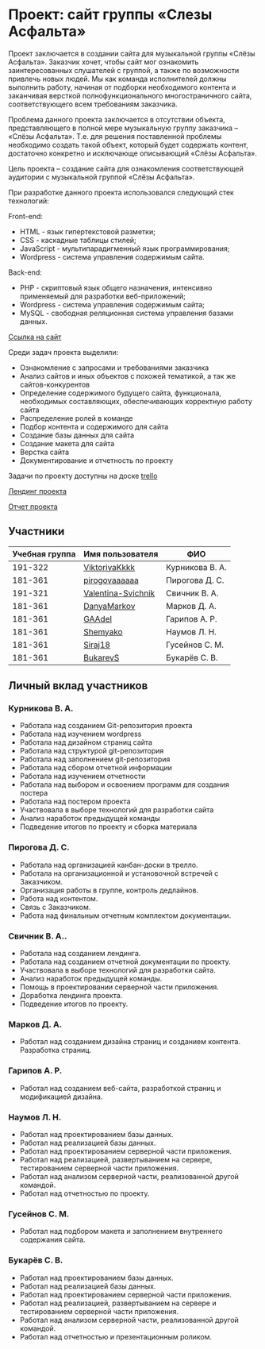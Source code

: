 # Проект: сайт группы «Слезы Асфальта»

Проект заключается в создании сайта для музыкальной группы «Слёзы Асфальта». Заказчик хочет, чтобы сайт мог ознакомить заинтересованных слушателей с группой, а также по возможности привлечь новых людей. Мы как команда исполнителей должны выполнить работу, начиная от подборки необходимого контента и заканчивая версткой полнофункционального многостраничного сайта, соответствующего всем требованиям заказчика.

Проблема данного проекта заключается в отсутствии объекта, представляющего в полной мере музыкальную группу заказчика – «Слёзы Асфальта». Т.е. для решения поставленной проблемы необходимо создать такой объект, который будет содержать контент, достаточно конкретно и исключающе описывающий «Слёзы Асфальта».

Цель проекта – создание сайта для ознакомления соответствующей аудитории с музыкальной группой «Слёзы Асфальта».

При разработке данного проекта использовался следующий стек технологий:

Front-end:
* HTML - язык гипертекстовой разметки;
* CSS - каскадные таблицы стилей;
* JavaScript - мультипарадигменный язык программирования;
* Wordpress - система управления содержимым сайта.

Back-end:
* PHP - скриптовый язык общего назначения, интенсивно применяемый для разработки веб-приложений;
* Wordpress - система управления содержимым сайта;
* MySQL - свободная реляционная система управления базами данных.

[Ссылка на сайт](http://sleziasfalta.std-975.ist.mospolytech.ru/)

Среди задач проекта выделили:
* Ознакомление с запросами и требованиями заказчика
* Анализ сайтов и иных объектов с похожей тематикой, а так же сайтов-конкурентов
* Определение содержимого будущего сайта, функционала, необходимых составляющих, обеспечивающих корректную работу сайта
* Распределение ролей в команде
* Подбор контента и содержимого для сайта
* Создание базы данных для сайта
* Создание макета для сайта
* Верстка сайта
* Документирование и отчетность по проекту

Задачи по проекту доступны на доске [trello](https://trello.com/b/a6mcytVd/%D0%BF%D0%B4-%D1%81%D0%BB%D0%B5%D0%B7%D1%8B-%D0%B0%D1%81%D1%84%D0%B0%D0%BB%D1%8C%D1%82%D0%B0)

[Лендинг проекта](http://pd-2020-2.std-938.ist.mospolytech.ru/)

[Отчет проекта](https://docs.google.com/document/d/1KSF9Nku-M49bm_zeHIOaiBPO7XW2Bgt-Q_sAlRFa1BI/edit#)

## Участники

| Учебная группа | Имя пользователя                                 | ФИО                      |
|----------------|--------------------------------------------------|--------------------------|
| 191-322        | [ViktoriyaKkkk](https://github.com/ViktoriyaKkkk)| Курникова В. А.          |
| 181-361        | [pirogovaaaaaa](https://github.com/pirogovaaaaaa)| Пирогова Д. С.           |
| 191-321        | [Valentina-Svichnik](https://github.com/Valentina-Svichnik)| Свичник В. А.            |
| 181-361        | [DanyaMarkov](https://github.com/DanyaMarkov)| Марков Д. А.             |
| 181-361        | [GAAdel](https://github.com/GAAdel)| Гарипов А. Р.            |
| 181-361        | [Shemyako](https://github.com/Shemyako)| Наумов Л. Н.             |
| 181-361        | [Siraj18](https://github.com/Siraj18)| Гусейнов С. М.           |
| 181-361        | [BukarevS](https://github.com/BukarevS)| Букарёв С. В.            |


## Личный вклад участников

### Курникова В. А.

* Работала над созданием Git-репозитория проекта
* Работала над изучением wordpress
* Работала над дизайном страниц сайта
* Работала над структурой git-репозитория
* Работала над заполнением git-репозитория
* Работала над сбором отчетной информации
* Работала над изучением отчетности
* Работала над выбором и освоением программ для создания постера
* Работала над постером проекта
* Участвовала в выборе технологий для разработки сайта
* Анализ наработок предыдущей команды
* Подведение итогов по проекту и сборка материала


### Пирогова Д. С.
* Работала над организацией канбан-доски в трелло.
* Работала на организационной и установочной встречей с Заказчиком.
* Организация работы в группе, контроль дедлайнов.
* Работа над контентом.
* Связь с Заказчиком.
* Работа над финальным отчетным комплектом документации.


### Свичник В. А..
* Работала над созданием лендинга.
* Работала над созданием отчетной документации по проекту.
* Участвовала в выборе технологий для разработки сайта.
* Анализ наработок предыдущей команды.
* Помощь в проектировании серверной части приложения.
* Доработка лендинга проекта.
* Подведение итогов по проекту.


### Марков Д. А.
* Работал над созданием дизайна страниц и созданием контента. Разработка страниц.
### Гарипов А. Р.
* Работал над созданием веб-сайта, разработкой страниц и модификацией дизайна.


### Наумов Л. Н.
* Работал над проектированием базы данных.
* Работал над реализацией базы данных.
* Работал над проектированием серверной части приложения.
* Работал над реализацией, развертыванием на сервере, тестированием серверной части приложения.
* Работал над анализом серверной части, реализованной другой командой.
* Работал над отчетностью по проекту.

### Гусейнов С. М.
* Работал над подбором макета и заполнением внутреннего содержания сайта.

### Букарёв С. В.
* Работал над проектированием базы данных.
* Работал над реализацией базы данных.
* Работал над проектированием серверной части приложения.
* Работал над реализацией, развертыванием на сервере и тестированием серверной части приложения.
* Работал над анализом серверной части, реализованной другой командой.
* Работал над отчетностью и презентационным роликом.




